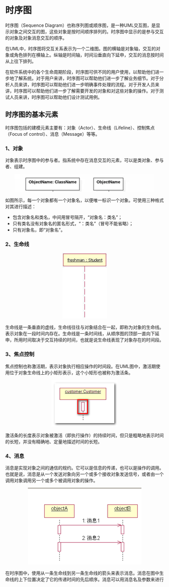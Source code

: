 # 时序图

时序图（Sequence Diagram）也称序列图或顺序图，是一种UML交互图，是显示对象之间交互的图，这些对象是按时间顺序排列的。时序图中显示的是参与交互的对象及对象消息交互的顺序。

在UML中，时序图将交互关系表示为一个二维图。图的横轴是对象轴，交互的对象或角色排列在横轴上。纵轴是时间轴，时间沿垂直向下延申，交互的消息按时间从上往下排列。

在软件系统中的各个生命周期阶段，时序图可供不同的用户使用，以帮助他们进一步地了解系统。对于用户来讲，时序图可以帮助他们进一步了解业务细节。对于分析人员来讲，时序图可以帮助他们进一步明确事件处理的流程。对于开发人员来讲，时序图可以帮助他们进一步了解需要开发的对象和对这些对象的操作。对于测试人员来讲，时序图可以帮助他们设计测试用例。

## 时序图的基本元素
时序图包括的建模元素主要有：对象（Actor）、生命线（Lifeline）、控制焦点（Focus of control）、消息（Message）等等。

### 1、对象

对象表示时序图中的参与者。指系统中存在消息交互的元素，可以是类对象、参与者、组建。

<div align="center">

![SequenceObject](https://raw.githubusercontent.com/XQLong/Logging/master/gitnote/2019/07/09/1562676245667-1562676245674.png)

</div>

如图所示，每一个对象都有一个对象名，以便唯一标识一个对象。可使用三种格式对其进行描述：

- 包含对象名和类名，中间用冒号隔开，“对象名：类名”；
- 只有类名没有对象名的匿名形式，“：类名”（冒号不能省略）；
- 只有对象名，即“对象名”。

### 2、生命线

<div align="center">

![title](https://raw.githubusercontent.com/XQLong/Logging/master/gitnote/2019/07/09/1562678953763-1562678953770.png)

</div>

生命线是一条垂直的虚线，生命线往往与对象结合在一起，即称为对象的生命线。表示对象在一段时间内存在。生命线是一条时间线，从顺序图的顶部一直向下延申，所用时间取决于交互持续的时间，也就是说生命线表现了对象存在的时间段。

### 3、焦点控制

焦点控制也称激活期，表示对象执行相应操作的时间段。在UML图中，激活期使用位于对象生命线上的小矩形表示，这个小矩形也被称为激活条。

<div align="center">

![title](https://raw.githubusercontent.com/XQLong/Logging/master/gitnote/2019/07/09/1562680000362-1562680000368.png)

</div>

激活条的长度表示对象被激活（即执行操作）的持续时间，但只是粗略地表示时间的长短，并没有精确地、定量地描述时间的长短。

### 4、消息

消息是实现对象之间的通信的规约。它可以是信息的传递，也可以是操作的调用。也就是说，消息是从一个发送对象向另一个或多个接收对象发送信号，或者由一个调用对象调用另一个或多个被调用对象的操作。

<div align="center">

![title](https://raw.githubusercontent.com/XQLong/Logging/master/gitnote/2019/07/09/1562680522391-1562680522397.png)

</div>

在时序图中，使用从一条生命线到另一条生命线的箭头来表示消息。消息在图中生命线的上下位置决定了它的传递时间的先后顺序。消息可以用消息名及参数来进行


